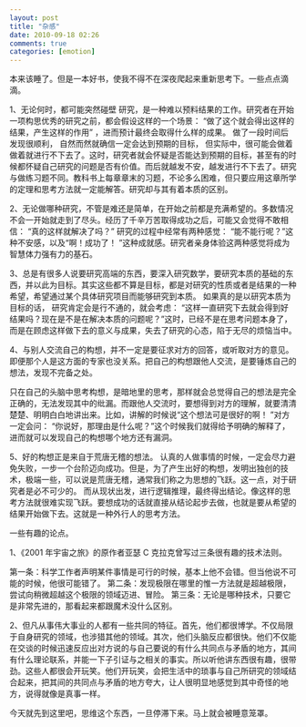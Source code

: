 ```yaml
---
layout: post
title: "杂感"
date: 2010-09-18 02:26
comments: true
categories: [emotion]
---
```


本来该睡了。但是一本好书，使我不得不在深夜爬起来重新思考下。一些点点滴滴。

1、无论何时，都可能突然碰壁 
研究，是一种难以预料结果的工作。研究者在开始一项构思优秀的研究之前，都会假设这样的一个场景： “做了这个就会得出这样的结果，产生这样的作用” ，进而预计最终会取得什么样的成果。 做了一段时间后发现很顺利， 自然而然就确信一定会达到预期的目标， 但实际中，很可能会做着做着就进行不下去了。这时，研究者就会怀疑是否能达到预期的目标，甚至有的时候都怀疑自己研究的问题是否有价值。而后就越发不安，越发进行不下去了。研究与做练习题不同。教科书上每章章末的习题，不论多么困难，但只要应用这章所学的定理和思考方法就一定能解答。研究却与其有着本质的区别。

2、无论做哪种研究，不管是难还是简单，在开始之前都是充满希望的。多数情况不会一开始就走到了尽头。经历了千辛万苦取得成功之后，可能又会觉得不敢相信： “真的这样就解决了吗？”  研究的过程中经常有两种感觉： “能不能行呢？”这种不安感，以及“啊！成功了！ ”这种成就感。研究者亲身体验这两种感觉将成为智慧体力强有力的基石。

3、总是有很多人说要研究高端的东西，要深入研究数学，要研究本质的基础的东西，并以此为目标。其实这些都不算是目标，都是对研究的性质或者是结果的一种希望，希望通过某个具体研究项目而能够研究到本质。 如果真的是以研究本质为目标的话， 研究肯定会是行不通的，就会考虑： “这样一直研究下去就会得到好结果吗？现在是不是在解决本质的问题呢？”这时，已经不是在思考问题本身了， 而是在顾虑这样做下去的意义与成果，失去了研究的心态，陷于无尽的烦恼当中。

4、与别人交流自己的构想，并不一定是要征求对方的回答，或听取对方的意见。即便那个人是这方面的专家也没关系。把自己的构想跟他人交流，是要锤炼自己的想法，发现不完备之处。

只在自己的头脑中思考构想，是暗地里的思考，那样就会总觉得自己的想法是完全正确的，无法发现其中的纰漏。而跟他人交流时，要想得到对方的理解，就要清清楚楚、明明白白地讲出来。比如，讲解的时候说“这个想法可是很好的啊！ ”对方一定会问： “你说好，那理由是什么呢？”这个时候我们就得给予明确的解释了，进而就可以发现自己的构想哪个地方还有漏洞。

5、好的构想正是来自于荒唐无稽的想法。 认真的人做事情的时候，一定会尽力避免失败，一步一个台阶迈向成功。但是，为了产生出好的构想，发明出独创的技术，极端一些，可以说是荒唐无稽，通常我们称之为思想的飞跃。这一点，对于研究者是必不可少的。 而从现状出发，进行逻辑推理，最终得出结论。像这样的思考方法就很难实现飞跃。要想成功的话就直接从结论起步去做，也就是要从希望的结果开始做下去。这就是一种外行人的思考方法。

 

一些有趣的论点。

 

1、《2001 年宇宙之旅》的原作者亚瑟 C  克拉克曾写过三条很有趣的技术法则。 
 
第一条：科学工作者声明某件事情是可行的时候，基本上他不会错。但当他说不可能的时候，他很可能错了。 
第二条：发现极限在哪里的惟一方法就是超越极限，尝试向稍微超越这个极限的领域迈进、冒险。 
第三条：无论是哪种技术，只要它是非常先进的，那看起来都跟魔术没什么区别。

 

2、但凡从事伟大事业的人都有一些共同的特征。首先，他们都很博学。不仅局限于自身研究的领域，也涉猎其他的领域。其次，他们头脑反应都很快。他们不仅能在交谈的时候迅速反应出对方说的与自己要说的有什么共同点与矛盾的地方，其间有什么理论联系，并能一下子引证与之相关的事实。所以听他讲东西很有趣，很带劲。这些人都很会开玩笑。他们开玩笑，会把生活中的琐事与自己所研究的领域结合起来，把其间的共同点与矛盾的地方夸大，让人很明显地感觉到其中奇怪的地方，说得就像是真事一样。

 

今天就先到这里吧，思维这个东西，一旦停滞下来。马上就会被睡意笼罩。